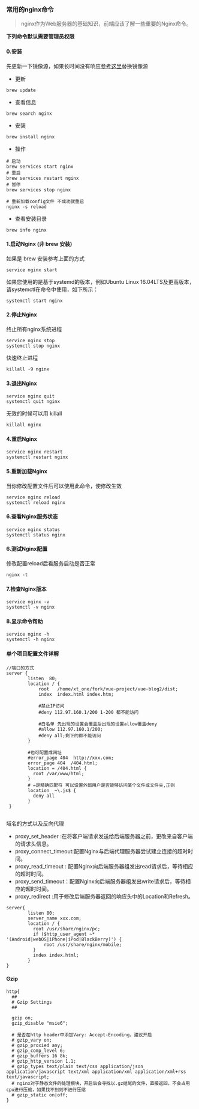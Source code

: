 ### 常用的nginx命令
> nginx作为Web服务器的基础知识，前端应该了解一些重要的Nginx命令。

**下列命令默认需要管理员权限**

#### 0.安装
先更新一下镜像源，如果长时间没有响应[参考这里](https://mirrors.tuna.tsinghua.edu.cn/help/homebrew/)替换镜像源
+ 更新
```
brew update
```
+ 查看信息

```
brew search nginx
```
+ 安装

```
brew install nginx
```
+ 操作

```
# 启动
brew services start nginx
# 重启
brew services restart nginx
# 暂停
brew services stop nginx

# 重新加载config文件 不成功就重启
nginx -s reload
```
+ 查看安装目录
```
brew info nginx 
```

#### 1.启动Nginx (非 brew 安装)
如果是 brew 安装参考上面的方式
```
service nginx start
```
如果您使用的是基于systemd的版本，例如Ubuntu Linux 16.04LTS及更高版本，请systemctl在命令中使用，如下所示：
```
systemctl start nginx
```
#### 2.停止Nginx
终止所有nginx系统进程
```
service nginx stop
systemctl stop nginx
```
快速终止进程
```
killall -9 nginx
```
#### 3.退出Nginx
```
service nginx quit
systemctl quit nginx

```
无效的时候可以用 killall

```
killall nginx
```

#### 4.重启Nginx
```
service nginx restart
systemctl restart nginx
```
#### 5.重新加载Nginx
当你修改配置文件后可以使用此命令，使修改生效
```
service nginx reload
systemctl reload nginx
```
#### 6.查看Nginx服务状态
```
service nginx status
systemctl status nginx
```

#### 6.测试Nginx配置
修改配置reload后看服务启动是否正常
```
nginx -t
```
#### 7.检查Nginx版本
```
service nginx -v
systemctl -v nginx
```
#### 8.显示命令帮助
```
service nginx -h
systemctl -h nginx
```


#### 单个项目配置文件详解
```
//端口的方式
server {
        listen  80;
        location / {
            root   /home/xt_one/fork/vue-project/vue-blog2/dist;
            index  index.html index.htm;

            #禁止IP访问
            #deny 112.97.160.1/200 1-200 都不能访问

            #白名单 先出现的设置会覆盖后出现的设置allow覆盖deny
            #allow 112.97.160.1/200;
            #deny all;剩下的都不能访问
        }

        #也可配置成网址
        #error_page 404  http://xxx.com;
        error_page 404  /404.html;
        location = /404.html { 
          root /var/www/html;
        }
        # =是精确匹配符 可以设置外部用户是否能够访问某个文件或文件夹,正则
        location  ~\.js$ { 
          deny all
        }
 }


```

域名的方式以及反向代理
+ proxy_set_header :在将客户端请求发送给后端服务器之前，更改来自客户端的请求头信息。
+ proxy_connect_timeout:配置Nginx与后端代理服务器尝试建立连接的超时时间。
+ proxy_read_timeout : 配置Nginx向后端服务器组发出read请求后，等待相应的超时时间。
+ proxy_send_timeout：配置Nginx向后端服务器组发出write请求后，等待相应的超时时间。
+ proxy_redirect :用于修改后端服务器返回的响应头中的Location和Refresh。
```
server{
        listen 80;
        server_name xxx.com;
        location / {
          root /usr/share/nginx/pc;
          if ($http_user_agent ~* '(Android|webOS|iPhone|iPod|BlackBerry)') {
              root /usr/share/nginx/mobile;
          }
          index index.html;
        }
}
```

#### Gzip
```
http{
  ##
  # Gzip Settings
  ##

  gzip on;
  gzip_disable "msie6";

  # 是否在http header中添加Vary: Accept-Encoding，建议开启
  # gzip_vary on;
  # gzip_proxied any;
  # gzip_comp_level 6;
  # gzip_buffers 16 8k;
  # gzip_http_version 1.1;
  # gzip_types text/plain text/css application/json application/javascript text/xml application/xml application/xml+rss text/javascript;
  # nginx对于静态文件的处理模块，开启后会寻找以.gz结尾的文件，直接返回，不会占用cpu进行压缩，如果找不到则不进行压缩
  # gzip_static on|off;
}
```